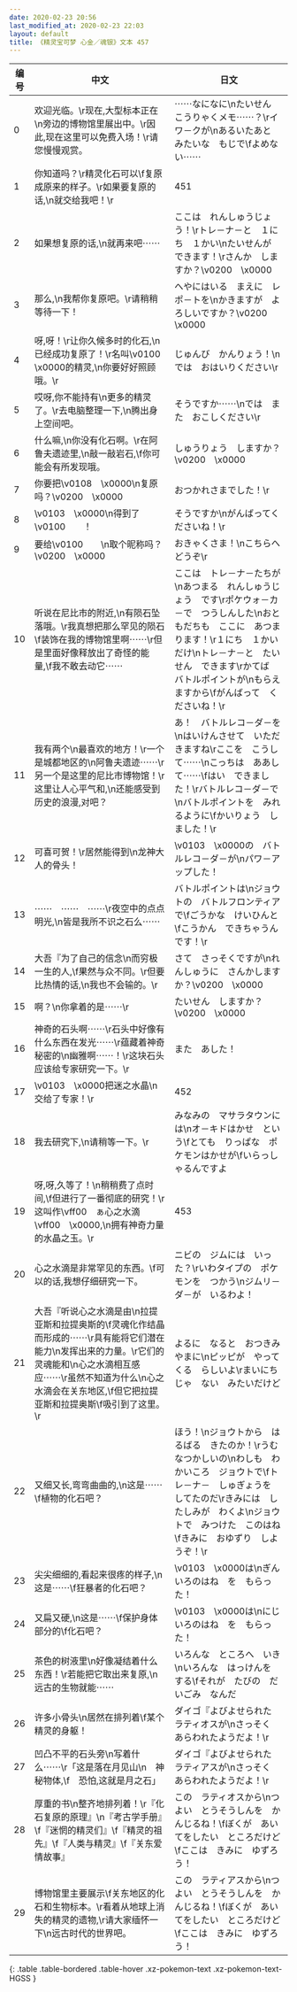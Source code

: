 ```yaml
---
date: 2020-02-23 20:56
last_modified_at: 2020-02-23 22:03
layout: default
title: 《精灵宝可梦 心金／魂银》文本 457
---
```

| 编号 | 中文 | 日文 |
| ---- | ---- | ---- |
| 0 | 欢迎光临。\r现在,大型标本正在\n旁边的博物馆里展出中。\r因此,现在这里可以免费入场！\r请您慢慢观赏。 | ⋯⋯なになに\nたいせん　こうりゃくメモ⋯⋯？\rイワ－クが\nあるいたあと　みたいな　もじで\fよめない⋯⋯ |
| 1 | 你知道吗？\r精灵化石可以\f复原成原来的样子。\r如果要复原的话,\n就交给我吧！\r | 451 |
| 2 | 如果想复原的话,\n就再来吧⋯⋯ | ここは　れんしゅうじょう！\rトレ－ナ－と　１にち　１かい\nたいせんが　できます！\rさんか　しますか？\v0200　\x0000 |
| 3 | 那么,\n我帮你复原吧。\r请稍稍等待一下！ | へやにはいる　まえに　レポ－トを\nかきますが　よろしいですか？\v0200　\x0000 |
| 4 | 呀,呀！\r让你久候多时的化石,\n已经成功复原了！\r名叫\v0100　\x0000的精灵,\n你要好好照顾哦。\r | じゅんび　かんりょう！\nでは　おはいりください\r |
| 5 | 哎呀,你不能持有\n更多的精灵了。\r去电脑整理一下,\n腾出身上空间吧。 | そうですか⋯⋯\nでは　また　おこしください\r |
| 6 | 什么嘛,\n你没有化石啊。\r在阿鲁夫遗迹里,\n敲一敲岩石,\f你可能会有所发现哦。 | しゅうりょう　しますか？\v0200　\x0000 |
| 7 | 你要把\v0108　\x0000\n复原吗？\v0200　\x0000 | おつかれさまでした！\r |
| 8 | \v0103　\x0000\n得到了\v0100　　！ | そうですか\nがんばってくださいね！\r |
| 9 | 要给\v0100　　\n取个昵称吗？\v0200　\x0000 | おきゃくさま！\nこちらへ　どうぞ\r |
| 10 | 听说在尼比市的附近,\n有陨石坠落哦。\r我真想把那么罕见的陨石\f装饰在我的博物馆里啊⋯⋯\r但是里面好像释放出了奇怪的能量,\f我不敢去动它⋯⋯ | ここは　トレ－ナ－たちが\nあつまる　れんしゅうじょう　です\rポケウォ－カ－で　つうしんした\nおともだちも　ここに　あつまります！\r１にち　１かい　だけ\nトレ－ナ－と　たいせん　できます\rかてば　バトルポイントが\nもらえますから\fがんばって　くださいね！\r |
| 11 | 我有两个\n最喜欢的地方！\r一个是城都地区的\n阿鲁夫遗迹⋯⋯\r另一个是这里的尼比市博物馆！\r这里让人心平气和,\n还能感受到历史的浪漫,对吧？ | あ！　バトルレコ－ダ－を\nはいけんさせて　いただきますね\rここを　こうして⋯⋯\nこっちは　ああして⋯⋯\fはい　できました！\rバトルレコ－ダ－で\nバトルポイントを　みれるように\fかいりょう　しました！\r |
| 12 | 可喜可贺！\r居然能得到\n龙神大人的骨头！ | \v0103　\x0000の　バトルレコ－ダ－が\nパワ－アップした！ |
| 13 | ⋯⋯　⋯⋯　⋯⋯\r夜空中的点点明光,\n皆是我所不识之石么⋯⋯ | バトルポイントは\nジョウトの　バトルフロンティアで\fごうかな　けいひんと\fこうかん　できちゃうんです！\r |
| 14 | 大吾『为了自己的信念\n而穷极一生的人,\f果然与众不同。\r但要比热情的话,\n我也不会输的。\r | さて　さっそくですが\nれんしゅうに　さんかしますか？\v0200　\x0000 |
| 15 | 啊？\n你拿着的是⋯⋯\r | たいせん　しますか？\v0200　\x0000 |
| 16 | 神奇的石头啊⋯⋯\r石头中好像有什么东西在发光⋯⋯\r蕴藏着神奇秘密的\n幽雅啊⋯⋯！\r这块石头应该给专家研究一下。\r | また　あした！ |
| 17 | \v0103　\x0000把迷之水晶\n交给了专家！\r | 452 |
| 18 | 我去研究下,\n请稍等一下。\r | みなみの　マサラタウンには\nオ－キドはかせ　という\fとても　りっぱな　ポケモンはかせが\fいらっしゃるんですよ |
| 19 | 呀,呀,久等了！\n稍稍费了点时间,\f但进行了一番彻底的研究！\r这叫作\vff00　ぁ心之水滴\vff00　\x0000,\n拥有神奇力量的水晶之玉。\r | 453 |
| 20 | 心之水滴是非常罕见的东西。\f可以的话,我想仔细研究一下。 | ニビの　ジムには　いった？\rいわタイプの　ポケモンを　つかう\nジムリ－ダ－が　いるわよ！ |
| 21 | 大吾『听说心之水滴是由\n拉提亚斯和拉提奥斯的\f灵魂化作结晶而形成的⋯⋯\r具有能将它们潜在能力\n发挥出来的力量。\r它们的灵魂能和\n心之水滴相互感应⋯⋯\r虽然不知道为什么\n心之水滴会在关东地区,\f但它把拉提亚斯和拉提奥斯\f吸引到了这里。\r | よるに　なると　おつきみやまに\nピッピが　やってくる　らしいよ\rまいにちじゃ　ない　みたいだけど |
| 22 | 又细又长,弯弯曲曲的,\n这是⋯⋯\f植物的化石吧？ | ほう！\nジョウトから　はるばる　きたのか！\rうむ　なつかしいの\nわしも　わかいころ　ジョウトで\fトレ－ナ－　しゅぎょうを　してたのだ\rきみには　したしみが　わくよ\nジョウトで　みつけた　このはね\fきみに　おゆずり　しようぞ！\r |
| 23 | 尖尖细细的,看起来很疼的样子,\n这是⋯⋯\f狂暴者的化石吧？ | \v0103　\x0000は\nぎんいろのはね　を　もらった！ |
| 24 | 又扁又硬,\n这是⋯⋯\f保护身体部分的\f化石吧？ | \v0103　\x0000は\nにじいろのはね　を　もらった！ |
| 25 | 茶色的树液里\n好像凝结着什么东西！\r若能把它取出来复原,\n远古的生物就能⋯⋯ | いろんな　ところへ　いき\nいろんな　はっけんを　する\fそれが　たびの　だいごみ　なんだ |
| 26 | 许多小骨头\n居然在排列着\f某个精灵的身躯！ | ダイゴ『よびよせられた　ラティオスが\nさっそく　あらわれたようだよ！\r |
| 27 | 凹凸不平的石头旁\n写着什么⋯⋯\r「这是落在月见山\n　神秘物体,\f　恐怕,这就是月之石」 | ダイゴ『よびよせられた　ラティアスが\nさっそく　あらわれたようだよ！\r |
| 28 | 厚重的书\n整齐地排列着！\r『化石复原的原理』\n『考古学手册』\f『迷惘的精灵们』\f『精灵的祖先』\f『人类与精灵』\f『关东爱情故事』 | この　ラティオスから\nつよい　とうそうしんを　かんじるね！\fぼくが　あいてをしたい　ところだけど\fここは　きみに　ゆずろう！ |
| 29 | 博物馆里主要展示\f关东地区的化石和生物标本。\r看着从地球上消失的精灵的遗物,\r请大家缅怀一下\n远古时代的世界吧。 | この　ラティアスから\nつよい　とうそうしんを　かんじるね！\fぼくが　あいてをしたい　ところだけど\fここは　きみに　ゆずろう！ |
{: .table .table-bordered .table-hover .xz-pokemon-text .xz-pokemon-text-HGSS }